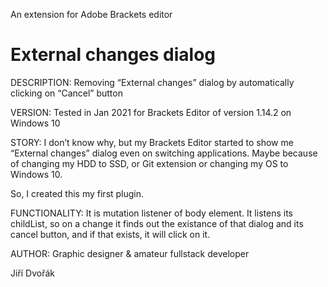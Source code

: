 An extension for Adobe Brackets editor
# External changes dialog

DESCRIPTION: Removing “External changes” dialog by automatically clicking on “Cancel” button

VERSION: Tested in Jan 2021 for Brackets Editor of version 1.14.2 on Windows 10

STORY: I don’t know why, but my Brackets Editor
started to show me “External changes” dialog
even on switching applications. Maybe because
of changing my HDD to SSD, or Git extension
or changing my OS to Windows 10.

So, I created this my first plugin.

FUNCTIONALITY: It is mutation listener of body element.
It listens its childList, so on a change
it finds out the existance of that dialog
and its cancel button, and if that exists,
it will click on it.

AUTHOR:
Graphic designer
& amateur fullstack developer

Jiří Dvořák
